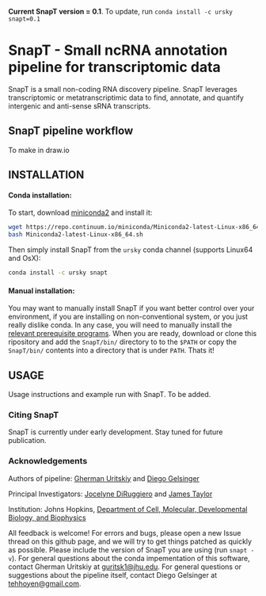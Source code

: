 **Current SnapT version = 0.1**. To update, run `conda install -c ursky snapt=0.1`

# SnapT - Small ncRNA annotation pipeline for transcriptomic data

 SnapT is a small non-coding RNA discovery pipeline. SnapT leverages transcriptomic or metatranscriptimic data to find, annotate, and quantify intergenic and anti-sense sRNA transcripts. 

## SnapT pipeline workflow
 To make in draw.io


## INSTALLATION

#### Conda installation:
 To start, download [miniconda2](https://conda.io/miniconda.html) and install it:
 ``` bash
 wget https://repo.continuum.io/miniconda/Miniconda2-latest-Linux-x86_64.sh #FOR LIXUX
 bash Miniconda2-latest-Linux-x86_64.sh
 ```
 
 Then simply install SnapT from the `ursky` conda channel (supports Linux64 and OsX):
 ``` bash
 conda install -c ursky snapt
 ```
 
#### Manual installation:
 You may want to manually install SnapT if you want better control over your environment, if you are installing on non-conventional system, or you just really dislike conda. In any case, you will need to manually install the [relevant prerequisite programs](https://github.com/ursky/SnapT/blob/master/conda_pkg/meta.yaml). When you are ready, download or clone this ripository and add the `SnapT/bin/` directory to to the `$PATH` or copy the `SnapT/bin/` contents into a directory that is under `PATH`. Thats it! 
 
 
## USAGE
 Usage instructions and example run with SnapT. To be added.


### Citing SnapT
SnapT is currently under early development. Stay tuned for future publication. 


### Acknowledgements
Authors of pipeline: [Gherman Uritskiy](https://github.com/ursky) and [Diego Gelsinger](https://github.com/dgelsin)

Principal Investigators: [Jocelyne DiRuggiero](http://bio.jhu.edu/directory/jocelyne-diruggiero/) and [James Taylor](http://bio.jhu.edu/directory/james-taylor/)

Institution: Johns Hopkins, [Department of Cell, Molecular, Developmental Biology, and Biophysics](http://cmdb.jhu.edu/) 

All feedback is welcome! For errors and bugs, please open a new Issue thread on this github page, and we will try to get things patched as quickly as possible. Please include the version of SnapT you are using (run `snapt -v`). For general questions about the conda impementation of this software, contact Gherman Uritskiy at guritsk1@jhu.edu. For general questions or suggestions about the pipeline itself, contact Diego Gelsinger at tehhoyen@gmail.com. 

